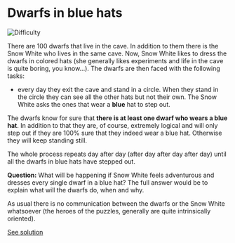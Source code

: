 # Dwarfs in blue hats

![Difficulty](https://img.shields.io/badge/Difficulty-medium-yellow.svg)

There are 100 dwarfs that live in the cave. In addition to them there is the Snow White who lives in the same cave. Now, Snow White likes to dress the dwarfs in colored hats (she generally likes experiments and life in the cave is quite boring, you know...). The dwarfs are then faced with the following tasks:
- every day they exit the cave and stand in a circle. When they stand in the circle they can see all the other hats but not their own. The Snow White asks the ones that wear a **blue** hat to step out.

The dwarfs know for sure that **there is at least one dwarf who wears a blue hat**. In addition to that they are, of course, extremely logical and will only step out if they are 100% sure that they indeed wear a blue hat. Otherwise they will keep standing still.

The whole process repeats day after day (after day after day after day) until all the dwarfs in blue hats have stepped out.

**Question:** What will be happening if Snow White feels adventurous and dresses every single dwarf in a blue hat? The full answer would be to explain what will the dwarfs do, when and why.

As usual there is no communication between the dwarfs or the Snow White whatsoever (the heroes of the puzzles, generally are quite intrinsically oriented).

[See solution](solution.md)
